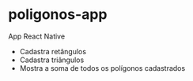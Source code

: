 # poligonos-app
App React Native

- Cadastra retângulos
- Cadastra triângulos
- Mostra a soma de todos os polígonos cadastrados
